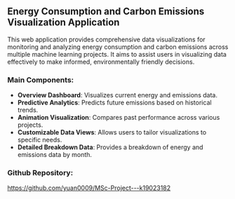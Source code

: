 ## Energy Consumption and Carbon Emissions Visualization Application

This web application provides comprehensive data visualizations for monitoring and analyzing energy consumption and carbon emissions across multiple machine learning projects. It aims to assist users in visualizing data effectively to make informed, environmentally friendly decisions.

### Main Components:
- **Overview Dashboard**: Visualizes current energy and emissions data.
- **Predictive Analytics**: Predicts future emissions based on historical trends.
- **Animation Visualization**: Compares past performance across various projects.
- **Customizable Data Views**: Allows users to tailor visualizations to specific needs.
- **Detailed Breakdown Data**: Provides a breakdown of energy and emissions data by month.

### Github Repository:
https://github.com/yuan0009/MSc-Project---k19023182
